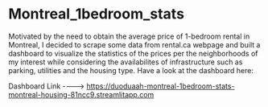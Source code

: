# Montreal_1bedroom_stats

Motivated by the need to obtain the average price of 1-bedroom rental in Montreal, I decided to scrape some data from rental.ca webpage and built a dashboard to visualize the statistics of the prices per the neighborhoods of my interest while considering the availabilites of infrastructure such as parking, utilities and the housing type. 
Have a look at the dashboard here:

Dashboard Link ----> https://duoduaah-montreal-1bedroom-stats-montreal-housing-81ncc9.streamlitapp.com

